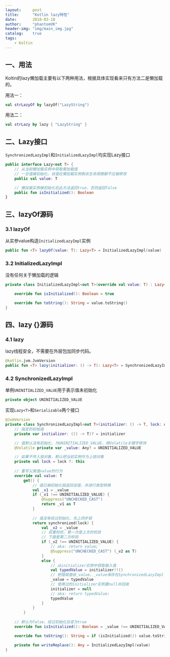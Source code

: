```yaml
---
layout:     post
title:      "Kotlin lazy特性"
date:       2018-03-18
author:     "phantomVK"
header-img: "img/main_img.jpg"
catalog:    true
tags:
    - Koltin
---
```


## 一、用法

Koltin的lazy懒加载主要有以下两种用法，根据具体实现看来只有方法二是懒加载的。

用法一：

```kotlin
val strLazyOf by lazyOf("LazyString")
```


用法二：

```kotlin
val strLazy by lazy { "LazyString" }
```

## 二、Lazy接口

`SynchronizedLazyImpl`和`InitializedLazyImpl`均实现Lazy接口

```kotlin
public interface Lazy<out T> {
    // 从当前懒加载实例中获取需加载值
    // 一旦值被初始化，该值在懒加载实例剩余生命周期都不应被修改
    public val value: T

    // 懒加载实例被初始化后此方法返回true，否则返回false
    public fun isInitialized(): Boolean
}
```

## 三、lazyOf源码


### 3.1 lazyOf

从实参value构造`InitializedLazyImpl`实例

```kotlin
public fun <T> lazyOf(value: T): Lazy<T> = InitializedLazyImpl(value)
```

### 3.2 InitializedLazyImpl

没有任何关于懒加载的逻辑

```kotlin
private class InitializedLazyImpl<out T>(override val value: T) : Lazy<T>, Serializable {

    override fun isInitialized(): Boolean = true

    override fun toString(): String = value.toString()
}
```

## 四、lazy {}源码

### 4.1 lazy

lazy线程安全，不需要在外层包加同步代码。

```kotlin
@kotlin.jvm.JvmVersion
public fun <T> lazy(initializer: () -> T): Lazy<T> = SynchronizedLazyImpl(initializer)
```

### 4.2 SynchronizedLazyImpl

单例`UNINITIALIZED_VALUE`用于表示值未初始化

```kotlin
private object UNINITIALIZED_VALUE
```

实现`Lazy<T>`和`Serializable`两个接口

```kotlin
@JvmVersion
private class SynchronizedLazyImpl<out T>(initializer: () -> T, lock: Any? = null) : Lazy<T>, Serializable {
    // 指定的初始值
    private var initializer: (() -> T)? = initializer

    // 值默认没有初始化，为UNINITIALIZED_VALUE，用Volatile关键字修饰
    @Volatile private var _value: Any? = UNINITIALIZED_VALUE

    // 如果不传入锁对象，默认把当前实例作为上锁对象
    private val lock = lock ?: this
    
    // 重写父类值value的行为
    override val value: T
        get() {
            // 值已被初始化就返回该值，并进行类型转换
            val _v1 = _value
            if (_v1 !== UNINITIALIZED_VALUE) {
                @Suppress("UNCHECKED_CAST")
                return _v1 as T
            }
            
            // 值没有经过初始化，先上同步锁
            return synchronized(lock) {
                val _v2 = _value
                // 双重校检，第一次是上方的检验
                // 下面是第二次校验
                if (_v2 !== UNINITIALIZED_VALUE) {
                    // aka: return value;
                    @Suppress("UNCHECKED_CAST") (_v2 as T)
                }
                else {
                    // 从initializer实例中获取输入值
                    val typedValue = initializer!!()
                    // 把值赋值给_value，_value保存在SynchronizedLazyImpl
                    _value = typedValue
                    // 使用过的initializer实例置null并回收
                    initializer = null
                    // aka: return typedValue;
                    typedValue
                }
            }
        }
    
    // 默认为false，经过初始化后变为true
    override fun isInitialized(): Boolean = _value !== UNINITIALIZED_VALUE

    override fun toString(): String = if (isInitialized()) value.toString() else "Lazy value not initialized yet."

    private fun writeReplace(): Any = InitializedLazyImpl(value)
}
```